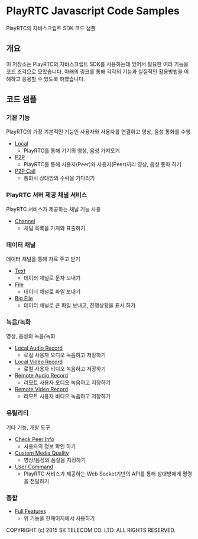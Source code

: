 # PlayRTC Javascript Code Samples
PlayRTC의 자바스크립트 SDK 코드 샘플

## 개요
이 저장소는 PlayRTC의 자바스크립트 SDK를 사용하는데 있어서 필요한 여러 기능을 코드 조각으로 모았습니다.
아래의 링크를 통해 각각의 기능과 실질적인 활용방법을 이해하고 응용할 수 있도록 하였습니다.

## 코드 샘플
### 기본 기능
PlayRTC의 가장 기본적인 기능인 사용자와 사용자를 연결하고 영상, 음성 통화를 수행

- [Local](http://playrtc.github.io/PlayRTC-Javascript-Code-Samples/basic/local.html)
  - PlayRTC를 통해 기기의 영상, 음성 가져오기
- [P2P](http://playrtc.github.io/PlayRTC-Javascript-Code-Samples/basic/p2p.html)
  - PlayRTC를 통해 사용자(Peer)와 사용자(Peer)끼리 영상, 음성 통화 하기
- [P2P Call](http://playrtc.github.io/PlayRTC-Javascript-Code-Samples/basic/p2p-call.html)
  - 통화시 상대방의 수락을 기다리기

### PlayRTC 서버 제공 채널 서비스
PlayRTC 서비스가 제공하는 채널 기능 사용

- [Channel](http://playrtc.github.io/PlayRTC-Javascript-Code-Samples/playrtc-channel-service/channel-list.html)
  - 채널 목록을 가져와 표출하기

### 데이터 채널
데이터 채널을 통해 자료 주고 받기

- [Text](http://playrtc.github.io/PlayRTC-Javascript-Code-Samples/datachannel/datachannel-text.html)
  - 데이터 채널로 문자 보내기
- [File](http://playrtc.github.io/PlayRTC-Javascript-Code-Samples/datachannel/datachannel-file.html)
  - 데이터 채널로 파일 보내기
- [Big File](http://playrtc.github.io/PlayRTC-Javascript-Code-Samples/datachannel/datachannel-big-file.html)
  - 데이터 채널로 큰 파일 보내고, 진행상황을 표시 하기

### 녹음/녹화
영상, 음성의 녹음/녹화
- [Local Audio Record](http://playrtc.github.io/PlayRTC-Javascript-Code-Samples/record/local-audio-record.html)
  - 로컬 사용자 오디오 녹음하고 저장하기
- [Local Video Record](http://playrtc.github.io/PlayRTC-Javascript-Code-Samples/record/local-video-record.html)
  - 로컬 사용자 비디오 녹음하고 저장하기
- [Remote Audio Record](http://playrtc.github.io/PlayRTC-Javascript-Code-Samples/record/remote-audio-record.html)
  - 리모트 사용자 오디오 녹음하고 저장하기
- [Remote Video Record](http://playrtc.github.io/PlayRTC-Javascript-Code-Samples/record/remote-video-record.html)
  - 리모트 사용자 비디오 녹음하고 저장하기

### 유틸리티
기타 기능, 개발 도구
- [Check Peer Info](http://playrtc.github.io/PlayRTC-Javascript-Code-Samples/utility/check-peer-info.html)
  - 사용자의 정보 확인 하기
- [Custom Media Quality](http://playrtc.github.io/PlayRTC-Javascript-Code-Samples/utility/custom-media-quality.html)
  - 영상/음성의 품질을 지정하기
- [User Command](http://playrtc.github.io/PlayRTC-Javascript-Code-Samples/utility/userCommand.html)
  - PlayRTC 서비스가 제공하는 Web Socket기반의 API를 통해 상대방에게 명령을 전달하기

### 종합
- [Full Features](http://playrtc.github.io/PlayRTC-Javascript-Code-Samples/full-features/full-features.html)
  - 위 기능을 한페이지에서 사용하기


COPYRIGHT (c) 2015 SK TELECOM CO. LTD. ALL RIGHTS RESERVED.
